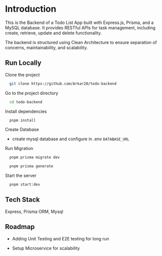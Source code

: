 
# Introduction

This is the Backend of a Todo List App built with Express.js, Prisma, and a MySQL database. It provides RESTful APIs for task management, including create, retrieve, update and delete functionality.

The backend is structured using Clean Architecture to ensure separation of concerns, maintainability, and scalability.



## Run Locally

Clone the project

```bash
  git clone https://github.com/Arkar20/todo-backend
```

Go to the project directory

```bash
  cd todo-backend
```

Install dependencies

```bash
  pnpm install
```

Create Database
 - create mysql database and configure in .env  ```DATABASE_URL```


Run Migration

```bash
  pnpm prisma migrate dev
```

```bash
  pnpm prisma generate
```

Start the server

```bash
  pnpm start:dev
```



## Tech Stack

Express, Prisma ORM, Mysql

## Roadmap

- Adding Unit Testing and E2E testing for long run

- Setup Microservice for scalability
